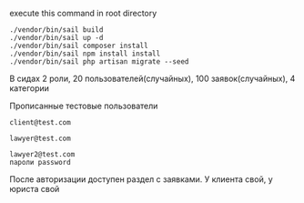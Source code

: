 execute this command in root directory 
```
./vendor/bin/sail build
./vendor/bin/sail up -d
./vendor/bin/sail composer install
./vendor/bin/sail npm install install
./vendor/bin/sail php artisan migrate --seed
```
В сидах 2 роли, 20 пользователей(случайных), 100 заявок(случайных), 4 категории

Прописанные тестовые пользователи
````
client@test.com

lawyer@test.com

lawyer2@test.com 
пароли password
````

После авторизации доступен раздел с заявками. У клиента свой, у юриста свой
